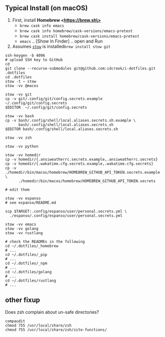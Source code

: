 Typical Install (on macOS)
--------------------------

1.	First, install **Homebrew \<https://brew.sh\>**
	-	`brew cask info emacs`
	-	`brew cask info homebrew/cask-versions/emacs-pretest`
	-	`brew cask install homebrew/cask-versions/emacs-pretest`
	-	`emacs` .. [Show In Finder] .. open and Run
2.	Assumes [`stow`](stow/README.md#install-gnu-stow) is installed`brew install stow git`

```shell
ssh-keygen -b 4096
# upload SSH key to GitHub
cd
git clone --recurse-submodules git@github.com:idcrook/i-dotfiles.git .dotfiles
cd .dotfiles
stow -t ~ stow
stow -vv @macos

stow -vv git
cp -v git/.config/git/config.secrets.example ~/.config/git/config.secrets
$EDITOR  ~/.config/git/config.secrets

stow -vv bash
cp -v bash/.config/shell/local.aliases.secrets.sh.example \
      bash/.config/shell/local.aliases.secrets.sh
$EDITOR bash/.config/shell/local.aliases.secrets.sh

stow -vv zsh

stow -vv python

stow -vv homedir
cp -v homedir/{.ansiweatherrc.secrets.example,.ansiweatherrc.secrets}
cp -v homedir/{.wakatime.cfg.secrets.example,.wakatime.cfg.secrets}
cp -v ./homedir/bin/macos/homebrew/HOMEBREW_GITHUB_API_TOKEN.secrets.example \
      ./homedir/bin/macos/homebrew/HOMEBREW_GITHUB_API_TOKEN.secrets

# edit them

stow -vv espanso
# see espanso/README.md

scp $TARGET:.config/espanso/user/personal.secrets.yml \
  ./espanso/.config/espanso/user/personal.secrets.yml

stow -vv emacs
stow -vv golang
stow -vv rustlang

# check the READMEs in the following
cd ~/.dotfiles/_homebrew
# ...
cd ~/.dotfiles/_pip
# ...
cd ~/.dotfiles/_npm
# ...
cd ~/.dotfiles/golang
# ...
cd ~/.dotfiles/rustlang
# ...
```


## other fixup

Does zsh complain about un-safe directories?

```shell
compaudit
chmod 755 /usr/local/share/zsh
chmod 755 /usr/local/share/zsh/site-functions/
```
